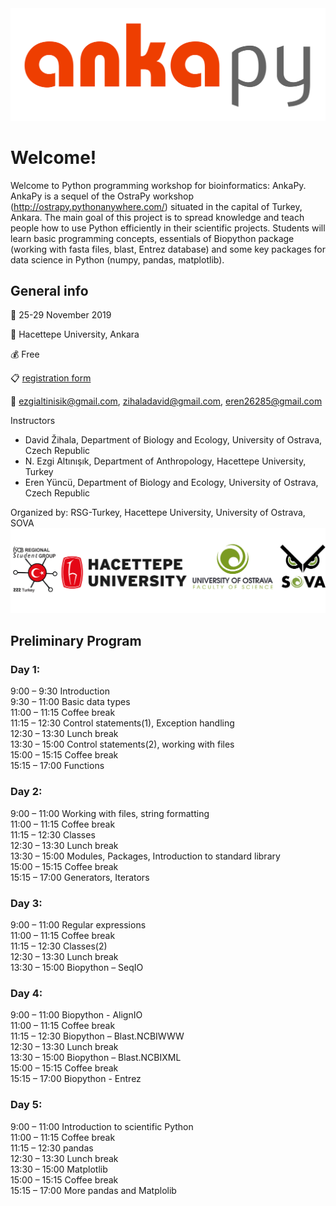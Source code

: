 <img src="logo.png" alt="drawing" width="800"/>


# Welcome!
Welcome to Python programming workshop for bioinformatics: AnkaPy. AnkaPy is a sequel of the OstraPy workshop (<http://ostrapy.pythonanywhere.com/>) situated in the capital of Turkey, Ankara. The main goal of this project is to spread knowledge and teach people how to use Python efficiently in their scientific projects. Students will learn basic programming concepts, essentials of Biopython package (working with fasta files, blast, Entrez database) and some key packages for data science in Python (numpy, pandas, matplotlib).

## General info

  :date: 25-29 November 2019

 :school: Hacettepe University, Ankara

 :moneybag: Free

 :clipboard: [registration form](https://forms.gle/KxCcviJw3dSyYRye7)

 :e-mail: ezgialtinisik@gmail.com, zihaladavid@gmail.com, eren26285@gmail.com

Instructors
- David Žihala, Department of Biology and Ecology, University of Ostrava, Czech Republic
- N. Ezgi Altınışık, Department of Anthropology, Hacettepe University, Turkey
- Eren Yüncü, Department of Biology and Ecology, University of Ostrava, Czech Republic

Organized by: RSG-Turkey, Hacettepe University, University of Ostrava, SOVA
<img src="support.png" alt="drawing" width="800"/>

## Preliminary Program

### Day 1:
9:00 – 9:30	Introduction\
9:30 – 11:00	Basic data types\
11:00 – 11:15  Coffee break\
11:15 – 12:30 Control statements(1), Exception handling\
12:30 – 13:30 Lunch break\
13:30 – 15:00 Control statements(2), working with files\
15:00 – 15:15 Coffee break\
15:15 – 17:00 Functions

### Day 2:
9:00 – 11:00 Working with files, string formatting\
11:00 – 11:15  Coffee break\
11:15 – 12:30 Classes\
12:30 – 13:30 Lunch break\
13:30 – 15:00 Modules, Packages, Introduction to standard library\
15:00 – 15:15 Coffee break\
15:15 – 17:00 Generators, Iterators

### Day 3:
9:00 – 11:00 Regular expressions\
11:00 – 11:15  Coffee break\
11:15 – 12:30 Classes(2)\
12:30 – 13:30 Lunch break\
13:30 – 15:00 Biopython – SeqIO

### Day 4:
9:00 – 11:00 Biopython - AlignIO\
11:00 – 11:15  Coffee break\
11:15 – 12:30 Biopython – Blast.NCBIWWW\
12:30 – 13:30 Lunch break\
13:30 – 15:00 Biopython – Blast.NCBIXML\
15:00 – 15:15 Coffee break\
15:15 – 17:00 Biopython - Entrez

### Day 5:
9:00 – 11:00 Introduction to scientific Python\
11:00 – 11:15  Coffee break\
11:15 – 12:30 pandas\
12:30 – 13:30 Lunch break\
13:30 – 15:00 Matplotlib\
15:00 – 15:15 Coffee break\
15:15 – 17:00 More pandas and Matplolib

